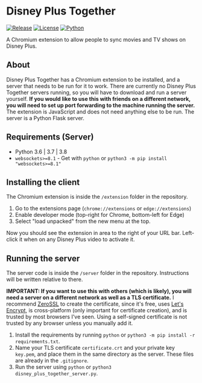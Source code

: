 # Disney Plus Together
<!-- Shields.io Badges -->
[![Release](https://img.shields.io/github/v/release/MysteryBlokHed/DisneyPlusTogether?style=flat-square)](https://github.com/MysteryBlokHed/DisneyPlusTogether/releases)
[![License](https://img.shields.io/github/license/MysteryBlokHed/DisneyPlusTogether?style=flat-square)](https://github.com/MysteryBlokHed/DisneyPlusTogether/blob/master/LICENSE)
[![Python](https://img.shields.io/badge/python-3.6%20%7C%203.7%20%7C%203.8-blue?style=flat-square)](https://www.python.org/downloads/)
<!-- End of Badges -->
A Chromium extension to allow people to sync movies and TV shows on Disney Plus.

## About
Disney Plus Together has a Chromium extension to be installed, and a server that needs to be run for it to work. There are currently no Disney Plus Together servers running, so you will have to download and run a server yourself. **If you would like to use this with friends on a different network, you will need to set up port forwarding to the machine running the server.**  
The extension is JavaScript and does not need anything else to be run. The server is a Python Flask server.

## Requirements (Server)
- Python 3.6 | 3.7 | 3.8
- `websockets>=8.1` - Get with `python` or `python3 -m pip install "websockets>=8.1"`

## Installing the client
The Chromium extension is inside the `/extension` folder in the repository.

1. Go to the extensions page (`chrome://extensions` or `edge://extensions`)
2. Enable developer mode (top-right for Chrome, bottom-left for Edge)
3. Select "load unpacked" from the new menu at the top.

Now you should see the extension in area to the right of your URL bar. Left-click it when on any Disney Plus video to activate it.

## Running the server
The server code is inside the `/server` folder in the repository. Instructions will be written relative to there.

**IMPORTANT: If you want to use this with others (which is likely), you will need a server on a different network as well as a TLS certificate.** I recommend [ZeroSSL](http://zerossl.com/) to create the certificate, since it's free, uses [Let's Encrypt](https://letsencrypt.org/), is cross-platform (only important for certificate creation), and is trusted by most browsers I've seen. Using a self-signed certificate is not trusted by any browser unless you manually add it.

1. Install the requirements by running `python` or `python3 -m pip install -r requirements.txt`.
2. Name your TLS certificate `certificate.crt` and your private key `key.pem`, and place them in the same directory as the server. These files are already in the `.gitignore`.
3. Run the server using `python` or `python3 disney_plus_together_server.py`.
